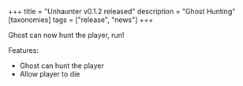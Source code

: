 +++
title = "Unhaunter v0.1.2 released"
description = "Ghost Hunting"
[taxonomies]
tags = ["release", "news"]
+++

Ghost can now hunt the player, run!

<!--more-->

Features:
- Ghost can hunt the player
- Allow player to die
